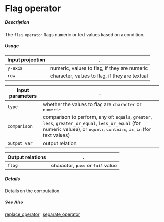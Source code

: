 # Flag operator

##### Description

The `flag operator` flags numeric or text values based on a condition.

##### Usage

Input projection|.
---|---
`y-axis`        | numeric, values to flag, if they are numeric 
`row`           | character, values to flag, if they are textual 

Input parameters|.
---|---
`type`        | whether the values to flag are `character` or `numeric`
`comparison`        | comparison to perform, any of: `equals`, `greater`, `less`, `greater_or_equal`, `less_or_equal`  (for numeric values); or  `equals`, `contains`, `is_in` (for text values)
`output_var`        | output relation

Output relations|.
---|---
`flag`        | character, `pass` or `fail` value

##### Details

Details on the computation.

##### See Also

[replace_operator](https://github.com/tercen/replace_operator)
, [separate_operator](https://github.com/tercen/separate_operator)

